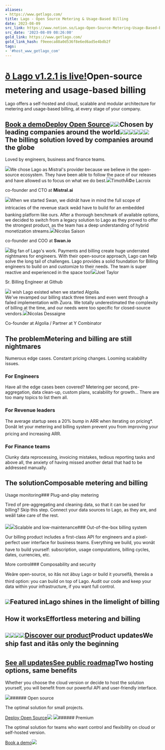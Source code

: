 ```yaml
---
aliases:
- https://www.getlago.com/
title: Lago - Open Source Metering & Usage-Based Billing
date: 2023-08-09
src_link: https://www.notion.so/Lago-Open-Source-Metering-Usage-Based-Billing-7041f1ba8a364ec3ad2722dc8a40be86
src_date: '2023-08-09 08:26:00'
gold_link: https://www.getlago.com/
gold_link_hash: f9eeeca88a0d536f8e6ed6ad5e4bdb2f
tags:
- '#host_www_getlago_com'
---
```


[ð Lago v1.2.1 is live!](/resources/updates)Open-source metering and usage-based billing
============================================

Lago offers a self-hosted and cloud, scalable and modular architecture for metering and usage-based billing, at every stage of your company.

[Book a demo](https://forms.gle/eT7zgqcvq8dgt94g7)[Deploy Open Source](https://github.com/getlago/lago)[![](https://api.producthunt.com/widgets/embed-image/v1/top-post-badge.svg?post_id=386328&theme=neutral&period=monthly)](https://www.producthunt.com/posts/lago?utm_source=badge-top-post-badge&utm_medium=badge&utm_souce=badge-lago)[![](https://assets-global.website-files.com/635119506e36baf5c267fecd/6482e11568bc3654997bd778_website-hero-2.png)](#)Chosen by leading companies around the world![](https://assets-global.website-files.com/635119506e36baf5c267fecd/65ec8fd68d0f6e270a02023a_mistral-ai.svg)![](https://assets-global.website-files.com/635119506e36baf5c267fecd/65ec90042d85e3456fa5491c_together-ai.svg)![](https://assets-global.website-files.com/635119506e36baf5c267fecd/65ec9074066c3d50c25e66ee_swan.svg.svg)![](https://assets-global.website-files.com/635119506e36baf5c267fecd/65ec907db381bd57281c7cd3_juni.svg)![](https://assets-global.website-files.com/635119506e36baf5c267fecd/65ec90885ccfa2b58849c33d_flipside.svg)![](https://assets-global.website-files.com/635119506e36baf5c267fecd/65ec909383668487d7ff2c78_unifonic.svg)The billing solution loved by companies around the globe
--------------------------------------------------------

Loved by engineers, business and finance teams.

![](https://assets-global.website-files.com/635119506e36baf5c267fecd/65f103c94f9ff607588e530b_logo.svg)We chose Lago as Mistral's provider because we believe in the open-source ecosystem. They have been able to follow the pace of our releases and have allowed us to focus on what we do best.![](https://assets-global.website-files.com/635119506e36baf5c267fecd/65ec933afb065c3c2529edd5_650bffb6f38336b372c8e937_timothee-lacroix.jpg)TimothÃ©e Lacroix

co-founder and CTO at **Mistral.ai**

![](https://assets-global.website-files.com/635119506e36baf5c267fecd/65ec9074066c3d50c25e66ee_swan.svg.svg)When we started Swan, we didnât have in mind the full scope of intricacies of the revenue stack weâd have to build for an embedded banking platform like ours. After a thorough benchmark of available options, we decided to switch from a legacy solution to Lago as they proved to offer the strongest product, as the team has a deep understanding of hybrid monetization streams.![](https://assets-global.website-files.com/635119506e36baf5c267fecd/65ec946d6f5f3a0c51b052a0_166f17cdb1b834c30fcf04aad35a0800.jpg)Nicolas Saison

co-founder and COO at **Swan.io**

![](https://assets-global.website-files.com/635119506e36baf5c267fecd/63556fc0e708dc06c2479631_testimonial-github.svg)Big fan of Lago's work. Payments and billing create huge underrated nightmares for engineers. With their open-source approach, Lago can help solve the long tail of challenges. Lago provides a solid foundation for Billing engineers to build on and customize to their needs. The team is super reactive and experienced in the space too!![](https://assets-global.website-files.com/635119506e36baf5c267fecd/6355757b41400e56eecaa759_testimonial-github-joel-taylor.png)Joel Taylor

Sr. Billing Engineer at Github

![](https://assets-global.website-files.com/635119506e36baf5c267fecd/63556fc0c86d721e58734ebb_testimonial-algolia.svg)I wish Lago existed when we started Algolia.  
We've revamped our billing stack three times and even went through a failed implementation with Zuora. We totally underestimated the complexity of billing at the time, and our needs were too specific for closed-source vendors.![](https://assets-global.website-files.com/635119506e36baf5c267fecd/6355757be4103158257cbe49_testimonial-algolia-nicolas-dessaigne.png)Nicolas Dessaigne

Co-founder at Algolia / Partner at Y Combinator


The problemMetering and billing are still nightmares
-----------------------------------------

Numerous edge cases. Constant pricing changes. Looming scalability issues.

### For Engineers

Have all the edge cases been covered? Metering per second, pre-aggregation, data clean-up, custom plans, scalability for growth... There are too many topics to list them all.

### For Revenue leaders

The average startup sees a 20% bump in ARR when iterating on pricing\*. Donât let your metering and billing system prevent you from improving your pricing and increasing ARR.

### For Finance teams

Clunky data reprocessing, invoicing mistakes, tedious reporting tasks and above all, the anxiety of having missed another detail that had to be addressed manually.

The solutionComposable metering and billing
-------------------------------

Usage monitoring### Plug-and-play metering

Tired of pre-aggregating and cleaning data, so that it can be used for billing? Skip this step. Connect your data sources to Lago, as they are, and weâll take care of the rest.

![](https://assets-global.website-files.com/635119506e36baf5c267fecd/635fefeaf72b7e01073b58d7_plug-and-play-metering.png)![](https://assets-global.website-files.com/635119506e36baf5c267fecd/636005468b483e92db97ecc0_out-of-box-billing.png)Scalable and low-maintenance### Out-of-the-box billing system

Our billing product includes a first-class API for engineers and a pixel-perfect user interface for business teams. Everything we build, you wonât have to build yourself: subscription, usage computations, billing cycles, dates, currencies, etc.

More control### Composability and security

Weâre open-source, so itâs not âbuy Lago or build it yourselfâ, thereâs a third option: you can build on top of Lago. Audit our code and keep your data within your infrastructure, if you want full control.

![](https://assets-global.website-files.com/635119506e36baf5c267fecd/635be0d7f1e4ed77365abe68_composability-security.png)Featured inLago shines in the limelight of billing
---------------------------------------

How it worksEffortless metering and billing
-------------------------------

![](https://assets-global.website-files.com/635119506e36baf5c267fecd/635be0f433218938344b881e_carousel-plug-data-source.png)![](https://assets-global.website-files.com/635119506e36baf5c267fecd/635be0f3d37e48e5297fc78f_carousel-define-price-plan.png)![](https://assets-global.website-files.com/635119506e36baf5c267fecd/635be0f49681782e47867f13_carousel-core-billing-feature.png)![](https://assets-global.website-files.com/635119506e36baf5c267fecd/635be2cb0bd72cf691995baa_carousel-collect-payment.png)[Discover our product](/products)Product updatesWe ship fast and itâs only the beginning
------------------------------------------

[See all updates](/resources/updates)[See public roadmap](https://getlago.canny.io/)Two hosting options, same benefits
----------------------------------

Whether you choose the cloud version or decide to host the solution yourself, you will benefit from our powerful API and user-friendly interface.


![](https://assets-global.website-files.com/635119506e36baf5c267fecd/63557f47d7638bee11ac1624_logo-typography-grey000.svg)###### Open source

The optimal solution for small projects.

[Deploy Open Source](https://docs.getlago.com)![](https://assets-global.website-files.com/635119506e36baf5c267fecd/635ba0890ce3207f9ce4f196_lago-open-source-version.png)
![](https://assets-global.website-files.com/635119506e36baf5c267fecd/63557f47cef9168161061a54_logo-typography-grey700.svg)###### Premium

The optimal solution for teams who want control and flexibility on cloud or self-hosted version.

[Book a demo](https://forms.gle/eT7zgqcvq8dgt94g7)![](https://assets-global.website-files.com/635119506e36baf5c267fecd/635ba0897bec1931b9f3975c_lago-cloud-version.png)